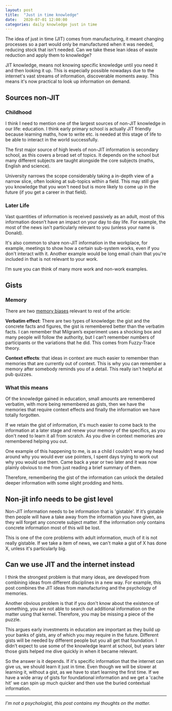```yaml
---
layout: post
title:  "Just in time knowledge"
date:   2020-07-01 12:00:00
categories: daily knowledge just in time
---
```


The idea of just in time (JIT) comes from manufacturing, it meant changing processes so a part would only be manufactured when it was needed, reducing stock that isn't needed. Can we take these lean ideas of waste reduction and apply them to knowledge?

JIT knowledge, means not knowing specific knowledge until you need it and then looking it up. This is especially possible nowadays due to the internet's vast streams of information, discoverable moments away. This means it's now practical to look up information on demand. 

## Sources non-JIT

### Childhood

I think I need to mention one of the largest sources of non-JIT knowledge in our life: education. I think early primary school is actually JIT friendly because learning maths, how to write etc. is needed at this stage of life to be able to interact in the world successfully.

The first major source of high levels of non-JIT information is secondary school, as this covers a broad set of topics. It depends on the school but many different subjects are taught alongside the core subjects (maths, English and science).

University narrows the scope considerably taking a in-depth view of a narrow slice, often looking at sub-topics within a field. This may still give you knowledge that you won't need but is more likely to come up in the future (if you get a career in that field).

### Later Life

Vast quantities of information is received passively as an adult, most of this information doesn’t have an impact on your day to day life. For example, the most of the news isn't particularly relevant to you (unless your name is Donald).

It's also common to share non-JIT information in the workplace, for example, meetings to show how a certain sub-system works, even if you don't interact with it. Another example would be long email chain that you're included in that is not relevant to your work.

I’m sure you can think of many more work and non-work examples.

## Gists

### Memory

There are two [memory biases][memorybias] relevant to rest of the article:

**Verbatim effect**: There are two types of knowledge: the gist and the concrete facts and figures, the gist is remembered better than the verbatim facts. I can remember that Milgram’s experiment uses a shocking box and many people will follow the authority, but I can’t remember numbers of participants or the variations that he did. This comes from Fuzzy-Trace theory.

**Context effects**: that ideas in context are much easier to remember than memories that are currently out of context. This is why you can remember a memory after somebody reminds you of a detail. This really isn't helpful at pub quizzes.

### What this means

Of the knowledge gained in education, small amounts are remembered verbatim, with more being remembered as gists, then we have the memories that require context effects and finally the information we have totally forgotten.

If we retain the gist of information, it's much easier to come back to the information at a later stage and renew your memory of the specifics, as you don't need to learn it all from scratch. As you dive in context memories are remembered helping you out.

One example of this happening to me, is as a child I couldn’t wrap my head around why you would ever use pointers, I spent days trying to work out why you would use them. Came back a year or two later and it was now plainly obvious to me from just reading a brief summary of them.

Therefore, remembering the gist of the information can unlock the detailed deeper information with some slight prodding and hints.

## Non-jit info needs to be gist level

Non-JIT information needs to be information that is 'gistable'. If it’s gistable then people will have a take away from the information you have given, as they will forget any concrete subject matter. If the information only contains concrete information most of this will be lost.

This is one of the core problems with adult information, much of it is not really gistable. If we take a item of news, we can't make a gist of X has done X, unless it's particularly big.

## Can we use JIT and the internet instead

I think the strongest problem is that many ideas, are developed from combining ideas from different disciplines in a new way. For example, this post combines the JIT ideas from manufacturing and the psychology of memories.

Another obvious problem is that if you don't know about the existence of something, you are not able to search out additional information on the matter using that kernel. Therefore, you may be missing a piece of the puzzle. 

This argues early investments in education are important as they build up your banks of gists, any of which you may require in the future. Different gists will be needed by different people but you all get that foundation. I didn’t expect to use some of the knowledge learnt at school, but years later those gists helped me dive quickly in when it became relevant.

So the answer is it depends. If it's specific information that the internet can give us, we should learn it just in time. Even though we will be slower at learning it, without a gist, as we have to start learning the first time. If we have a wide array of gists for foundational information and we get a 'cache hit' we can spin up much quicker and then use the buried contextual information.

--------

_I’m not a psychologist, this post contains my thoughts on the matter._

[memorybias]: https://en.wikipedia.org/wiki/List_of_memory_biases

